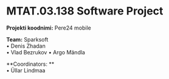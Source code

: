 MTAT.03.138 Software Project
=====
**Projekti koodnimi:** Pere24 mobile

**Team:** Sparksoft  
•  Denis Zhadan   
•  Vlad Bezrukov
•  Argo Mändla

**Coordinators: **   
• Üllar Lindmaa
